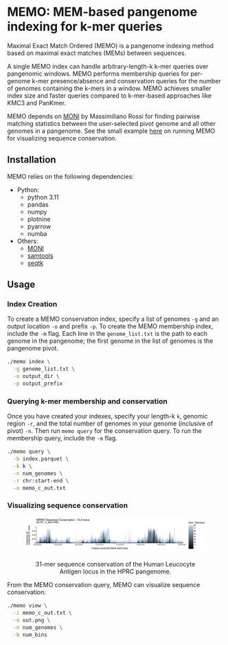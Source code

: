 # MEMO: MEM-based pangenome indexing for k-mer queries
Maximal Exact Match Ordered (MEMO) is a pangenome indexing method based on maximal exact matches (MEMs) between sequences.

A single MEMO index can handle arbitrary-length-k k-mer queries over pangenomic windows. MEMO performs membership queries for per-genome k-mer presence/absence and conservation queries for the number of genomes containing the k-mers in a window. MEMO achieves smaller index size and faster queries compared to k-mer-based approaches like KMC3 and PanKmer.

MEMO depends on <a href="https://github.com/maxrossi91/moni">MONI</a> by Massimiliano Rossi for finding pairwise matching statistics between the user-selected pivot genome and all other genomes in a pangenome.
See the small example <a href="https://github.com/StephenHwang/MEMO/tree/master/example">here</a> on running MEMO for visualizing sequence conservation.


## Installation
MEMO relies on the following dependencies:
  - Python:
    - python 3.11
    - pandas
    - numpy
    - plotnine
    - pyarrow
    - numba
  - Others:
    - <a href="https://github.com/maxrossi91/moni">MONI</a>
    - <a href="http://www.htslib.org/download/">samtools</a>
    - <a href="https://github.com/lh3/seqtk">seqtk</a>


## Usage
### Index Creation
To create a MEMO conservation index, specify a list of genomes `-g` and an output location `-o` and prefix `-p`. To create the MEMO membership index, include the `-m` flag.
Each line in the `genome_list.txt` is the path to each genome in the pangenome; the first genome in the list of genomes is the pangenome pivot. 
```sh
./memo index \
  -g genome_list.txt \
  -o output_dir \
  -p output_prefix
```

### Querying k-mer membership and conservation
Once you have created your indexes, specify your length-k `k`, genomic region `-r`, and the total number of genomes in your genome (inclusive of pivot) `-n`. Then run `memo query` for the conservation query. To run the membership query, include the `-m` flag.
```sh
./memo query \
  -b index.parquet \
  -k k \
  -n num_genomes \
  -r chr:start-end \
  -o memo_c_out.txt
```

### Visualizing sequence conservation
<figure>
<img src="img/memo_hla_sequence_conservation.png" alt="hprc_hla_seq_conservation"/>
<figcaption> <p align="center">31-mer sequence conservation of the Human Leucocyte Antigen locus in the HPRC pangenome.</p></figcaption>
</figure>

From the MEMO conservation query, MEMO can visualize sequence conservation:
```sh
./memo view \
  -i memo_c_out.txt \
  -o out.png \
  -n num_genomes \
  -b num_bins
```

